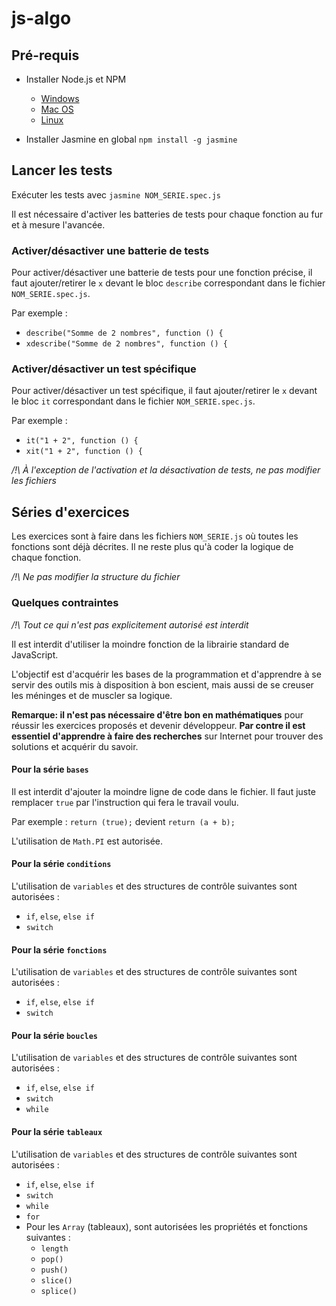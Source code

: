 # js-algo

## Pré-requis

* Installer Node.js et NPM
  * [Windows](http://blog.teamtreehouse.com/install-node-js-npm-windows)
  * [Mac OS](http://blog.teamtreehouse.com/install-node-js-npm-mac)
  * [Linux](http://blog.teamtreehouse.com/install-node-js-npm-linux)


* Installer Jasmine en global `npm install -g jasmine`

## Lancer les tests

Exécuter les tests avec `jasmine NOM_SERIE.spec.js`

Il est nécessaire d'activer les batteries de tests pour chaque fonction au fur et à mesure l'avancée.


### Activer/désactiver une batterie de tests

Pour activer/désactiver une batterie de tests pour une fonction précise, il faut ajouter/retirer le `x` devant le bloc `describe` correspondant dans le fichier `NOM_SERIE.spec.js`.

Par exemple :
* `describe("Somme de 2 nombres", function () {`
* `xdescribe("Somme de 2 nombres", function () {`

### Activer/désactiver un test spécifique

Pour activer/désactiver un test spécifique, il faut ajouter/retirer le `x` devant le bloc `it` correspondant dans le fichier `NOM_SERIE.spec.js`.

Par exemple :
* `it("1 + 2", function () {`
* `xit("1 + 2", function () {`

*/!\ À l'exception de l'activation et la désactivation de tests, ne pas modifier les fichiers*

## Séries d'exercices

Les exercices sont à faire dans les fichiers `NOM_SERIE.js` où toutes les fonctions sont déjà décrites. Il ne reste plus qu'à coder la logique de chaque fonction.

*/!\ Ne pas modifier la structure du fichier*

### Quelques contraintes

*/!\ Tout ce qui n'est pas explicitement autorisé est interdit*

Il est interdit d'utiliser la moindre fonction de la librairie standard de JavaScript.

L'objectif est d'acquérir les bases de la programmation et d'apprendre à se servir des outils mis à disposition à bon escient, mais aussi de se creuser les méninges et de muscler sa logique.

**Remarque: il n'est pas nécessaire d'être bon en mathématiques** pour réussir les exercices proposés et devenir développeur. **Par contre il est essentiel d'apprendre à faire des recherches** sur Internet pour trouver des solutions et acquérir du savoir.

#### Pour la série `bases`

Il est interdit d'ajouter la moindre ligne de code dans le fichier. Il faut juste remplacer `true` par l'instruction qui fera le travail voulu.

Par exemple :
`return (true);` devient `return (a + b);`

L'utilisation de `Math.PI` est autorisée.

#### Pour la série `conditions`

L'utilisation de `variables` et des structures de contrôle suivantes sont autorisées :
* `if`, `else`, `else if`
* `switch`

#### Pour la série `fonctions`

L'utilisation de `variables` et des structures de contrôle suivantes sont autorisées :
* `if`, `else`, `else if`
* `switch`

#### Pour la série `boucles`

L'utilisation de `variables` et des structures de contrôle suivantes sont autorisées :
* `if`, `else`, `else if`
* `switch`
* `while`

#### Pour la série `tableaux`

L'utilisation de `variables` et des structures de contrôle suivantes sont autorisées :
* `if`, `else`, `else if`
* `switch`
* `while`
* `for`
* Pour les `Array` (tableaux), sont autorisées les propriétés et fonctions suivantes :
  * `length`
  * `pop()`
  * `push()`
  * `slice()`
  * `splice()`
